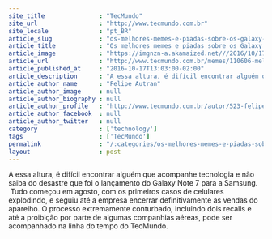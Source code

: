 ```yaml
---
site_title               : "TecMundo"
site_url                 : "http://www.tecmundo.com.br"
site_locale              : "pt_BR"
article_slug             : "os-melhores-memes-e-piadas-sobre-os-galaxy-note-7-explosivos"
article_title            : "Os melhores memes e piadas sobre os Galaxy Note 7 explosivos"
article_image            : "https://imgnzn-a.akamaized.net///2016/10/17/17120054573096-t1200x480.jpg"
article_url              : "http://www.tecmundo.com.br/memes/110606-melhores-memes-piadas-os-galaxy-note-7-explosivos.htm"
article_published_at     : "2016-10-17T13:03:00-02:00"
article_description      : "A essa altura, é difícil encontrar alguém que acompanhe tecnologia e não saiba do desastre que foi o lançamento do Galaxy Note 7 para a Samsung.  Tudo começou em agosto, com os primeiros casos de celulares explodindo, e seguiu até a empresa encerrar definitivamente as vendas do aparelho. O processo extremamente conturbado, incluindo dois recalls e até a proibição por parte de algumas companhias aéreas, pode ser acompanhado na linha do tempo do TecMundo."
article_author_name      : "Felipe Autran"
article_author_image     : null
article_author_biography : null
article_author_profile   : "http://www.tecmundo.com.br/autor/523-felipe-autran/"
article_author_facebook  : null
article_author_twitter   : null
category                 : ['technology']
tags                     : ['TecMundo']
permalink                : "/:categories/os-melhores-memes-e-piadas-sobre-os-galaxy-note-7-explosivos/"
layout                   : post
---
```


A essa altura, é difícil encontrar alguém que acompanhe tecnologia e não saiba do desastre que foi o lançamento do Galaxy Note 7 para a Samsung.  Tudo começou em agosto, com os primeiros casos de celulares explodindo, e seguiu até a empresa encerrar definitivamente as vendas do aparelho. O processo extremamente conturbado, incluindo dois recalls e até a proibição por parte de algumas companhias aéreas, pode ser acompanhado na linha do tempo do TecMundo.
